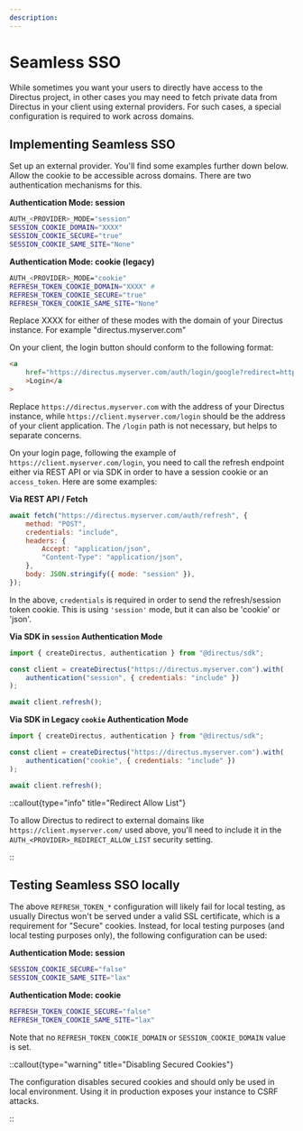 ```yaml
---
description:
---
```


# Seamless SSO

While sometimes you want your users to directly have access to the Directus project, in other cases you may need to
fetch private data from Directus in your client using external providers. For such cases, a special configuration is
required to work across domains.

## Implementing Seamless SSO

Set up an external provider. You'll find some examples further down below. Allow the cookie to be accessible across domains. There are two authentication mechanisms for this.

**Authentication Mode: session**

```sh
AUTH_<PROVIDER>_MODE="session"
SESSION_COOKIE_DOMAIN="XXXX"
SESSION_COOKIE_SECURE="true"
SESSION_COOKIE_SAME_SITE="None"
```

**Authentication Mode: cookie (legacy)**

```sh
AUTH_<PROVIDER>_MODE="cookie"
REFRESH_TOKEN_COOKIE_DOMAIN="XXXX" #
REFRESH_TOKEN_COOKIE_SECURE="true"
REFRESH_TOKEN_COOKIE_SAME_SITE="None"
```

Replace XXXX for either of these modes with the domain of your Directus instance. For example "directus.myserver.com"

On your client, the login button should conform to the following format:

```html
<a
	href="https://directus.myserver.com/auth/login/google?redirect=https://client.myserver.com/login"
	>Login</a
>
```

Replace `https://directus.myserver.com` with the address of your Directus instance, while `https://client.myserver.com/login` should be the address of your client application. The `/login` path is not necessary, but helps to separate concerns.

On your login page, following the example of `https://client.myserver.com/login`, you need to call the refresh
endpoint either via REST API or via SDK in order to have a session cookie or an `access_token`. Here are some
examples:

**Via REST API / Fetch**

```js
await fetch("https://directus.myserver.com/auth/refresh", {
	method: "POST",
	credentials: "include",
	headers: {
		Accept: "application/json",
		"Content-Type": "application/json",
	},
	body: JSON.stringify({ mode: "session" }),
});
```

In the above, `credentials` is required in order to send the refresh/session token cookie. This is using `'session'` mode, but it can also be 'cookie' or 'json'.

**Via SDK in `session` Authentication Mode**

```js
import { createDirectus, authentication } from "@directus/sdk";

const client = createDirectus("https://directus.myserver.com").with(
	authentication("session", { credentials: "include" })
);

await client.refresh();
```

**Via SDK in Legacy `cookie` Authentication Mode**

```js
import { createDirectus, authentication } from "@directus/sdk";

const client = createDirectus("https://directus.myserver.com").with(
	authentication("cookie", { credentials: "include" })
);

await client.refresh();
```

::callout{type="info" title="Redirect Allow List"}

To allow Directus to redirect to external domains like `https://client.myserver.com/` used above, you'll need to include
it in the `AUTH_<PROVIDER>_REDIRECT_ALLOW_LIST` security setting.

::

## Testing Seamless SSO locally

The above `REFRESH_TOKEN_*` configuration will likely fail for local testing, as usually Directus won't be served under
a valid SSL certificate, which is a requirement for "Secure" cookies. Instead, for local testing purposes (and local
testing purposes only), the following configuration can be used:

**Authentication Mode: session**

```sh
SESSION_COOKIE_SECURE="false"
SESSION_COOKIE_SAME_SITE="lax"
```

**Authentication Mode: cookie**

```sh
REFRESH_TOKEN_COOKIE_SECURE="false"
REFRESH_TOKEN_COOKIE_SAME_SITE="lax"
```

Note that no `REFRESH_TOKEN_COOKIE_DOMAIN` or `SESSION_COOKIE_DOMAIN` value is set.

::callout{type="warning" title="Disabling Secured Cookies"}

The configuration disables secured cookies and should only be used in local environment. Using it in production exposes
your instance to CSRF attacks.

::
